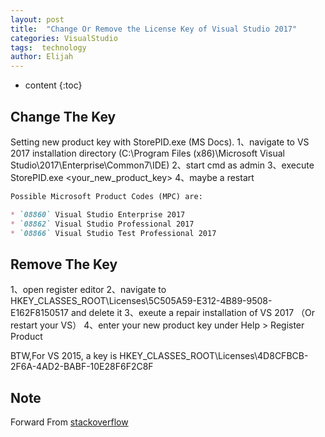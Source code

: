 ```yaml
---
layout: post
title:  "Change Or Remove the License Key of Visual Studio 2017"
categories: VisualStudio
tags:  technology
author: Elijah
---
```


* content
{:toc}




## Change The Key

Setting new product key with StorePID.exe (MS Docs).
1、navigate to VS 2017 installation directory 
(C:\Program Files (x86)\Microsoft Visual Studio\2017\Enterprise\Common7\IDE)
2、start cmd as admin
3、execute StorePID.exe <your_new_product_key> <MPC>
4、maybe a restart

```md
Possible Microsoft Product Codes (MPC) are:

* `08860` Visual Studio Enterprise 2017
* `08862` Visual Studio Professional 2017
* `08866` Visual Studio Test Professional 2017
```

## Remove The Key

1、open register editor
2、navigate to HKEY_CLASSES_ROOT\Licenses\5C505A59-E312-4B89-9508-E162F8150517 and delete it
3、exeute a repair installation of VS 2017 （Or restart your VS）
4、enter your new product key under Help > Register Product

BTW,For VS 2015, a key is
HKEY_CLASSES_ROOT\Licenses\4D8CFBCB-2F6A-4AD2-BABF-10E28F6F2C8F

## Note
Forward From [stackoverflow](https://stackoverflow.com/questions/46731291/how-to-change-visual-studio-2017-license-key)
